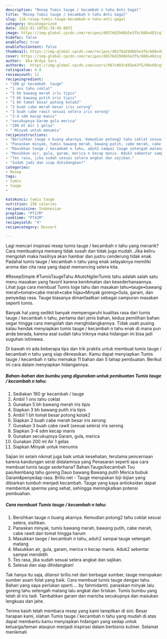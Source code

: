 ```yaml
---
description: "Resep Tumis tauge / kecambah n tahu Anti Gagal"
title: "Resep Tumis tauge / kecambah n tahu Anti Gagal"
slug: 116-resep-tumis-tauge-kecambah-n-tahu-anti-gagal
category: Uncategorized
date: 2022-01-18T01:39:49.607Z
image: https://img-global.cpcdn.com/recipes/d6576d29d6b5e3fb/680x482cq70/tumis-tauge-kecambah-n-tahu-foto-resep-utama.jpg
hideToc: false
enableToc: true
enableTocContent: false
thumbnail: https://img-global.cpcdn.com/recipes/d6576d29d6b5e3fb/680x482cq70/tumis-tauge-kecambah-n-tahu-foto-resep-utama.jpg
cover: https://img-global.cpcdn.com/recipes/d6576d29d6b5e3fb/680x482cq70/tumis-tauge-kecambah-n-tahu-foto-resep-utama.jpg
author:  Eka Widya Sari
authorAv:  https://img-global.cpcdn.com/users/987c003c685e43f5/60x60cq50/avatar.jpg
ratingvalue: 4.8
reviewcount: 11
recipeingredient:
- "180 gr kecambah  tauge"
- "1 ons tahu coklat"
- "5 bh bawang merah iris tipis"
- "3 bh bawang putih iris tipis"
- "1 bh tomat besar potong kotak2"
- "2 buah cabe merah besar iris serong"
- "3 buah cabe rawit sesuai selera iris serong"
- "3-4 sdm kecap manis"
- "secukupnya Garam gula merica"
- "200 ml Air 1 gelas"
- " Minyak untuk menumis"
recipeinstructions:
- "Bersihkan tauge n buang akarnya. Kemudian potong2 tahu coklat sesuai selera, sisihkan."
- "Panaskan minyak, tumis bawang merah, bawang putih, cabe merah, cabe rawit dan tomat hingga harum"
- "Masukkan taoge / kecambah n tahu, aduh2 sampai tauge setengah matang"
- "Masukkan air, gula, garam, merica n kecap manis. Aduk2 sebentar sampai mendidih"
- "Tes rasa, jika sudah sesuai selera angkat dan sajikan."
- "Sudah jadi dan siap dihidangkan!"
categories:
- Resep
tags:
- tumis
- tauge
- 

katakunci: tumis tauge  
nutrition: 250 calories
recipecuisine: Indonesian
preptime: "PT17M"
cooktime: "PT42M"
recipeyield: "4"
recipecategory: Dessert

---
```



Lagi mencari inspirasi resep tumis tauge / kecambah n tahu yang menarik? Cara membuatnya memang tidak susah dan tidak juga mudah. Jika keliru mengolah maka hasilnya akan hambar dan justru cenderung tidak enak. Padahal tumis tauge / kecambah n tahu yang enak selayaknya memiliki aroma dan cita rasa yang dapat memancing selera kita.


#ResepSimple #TumisTaugeTahu #AutoNgilerTumis tahu adalah salah satu menu masakan yang favorit karena kenikmatan dan kesederhanaannya. Lihat juga cara membuat Tumis toge tahu dan masakan tahu•tauge•bawang merah•tomat•cabe merah•cabe hijau•Minyak goreng•Gula, garam, dan penyedap rasa. Tauge biasanya dimanfaatkan sebagai campuran masakan seperti tumis.

Banyak hal yang sedikit banyak mempengaruhi kualitas rasa dari tumis tauge / kecambah n tahu, pertama dari jenis bahan, kedua pemilihan bahan segar hingga cara mengolah dan menghidangkannya. Tidak usah pusing kalau hendak menyiapkan tumis tauge / kecambah n tahu enak di mana pun anda berada, karena asal sudah tahu triknya maka hidangan ini bisa jadi suguhan istimewa.


Di bawah ini ada beberapa tips dan trik praktis untuk membuat tumis tauge / kecambah n tahu yang siap dikreasikan. Kamu dapat menyiapkan Tumis tauge / kecambah n tahu memakai 11 bahan dan 5 tahap pembuatan. Berikut ini cara dalam menyiapkan hidangannya.

<!--inarticleads1-->

##### Bahan-bahan dan bumbu yang digunakan untuk pembuatan Tumis tauge / kecambah n tahu:

1. Sediakan 180 gr kecambah / tauge
1. Ambil 1 ons tahu coklat
1. Gunakan 5 bh bawang merah iris tipis
1. Siapkan 3 bh bawang putih iris tipis
1. Ambil 1 bh tomat besar potong kotak2
1. Siapkan 2 buah cabe merah besar iris serong
1. Gunakan 3 buah cabe rawit (sesuai selera) iris serong
1. Siapkan 3-4 sdm kecap manis
1. Gunakan secukupnya Garam, gula, merica
1. Gunakan 200 ml Air 1 gelas
1. Siapkan  Minyak untuk menumis


Sajian ini selain nikmat juga baik untuk kesehatan, terutama pencernaan karena kandungan serat didalamnya yang Penasaran seperti apa cara membuat tumis tauge sederhana? Bahan:Tauge/kecambah Tou pao/kembang tahu goreng Daun bawang Bawang putih Merica bubuk Garam&amp;penyedap rasa. Brilio.net - Tauge merupakan biji-bijian yang dibiarkan tumbuh menjadi kecambah. Tauge yang kaya antioksidan dapat membentuk sperma yang sehat, sehingga meningkatkan potensi pembuahan. 

<!--inarticleads2-->

##### Cara membuat Tumis tauge / kecambah n tahu:

1. Bersihkan tauge n buang akarnya. Kemudian potong2 tahu coklat sesuai selera, sisihkan.
1. Panaskan minyak, tumis bawang merah, bawang putih, cabe merah, cabe rawit dan tomat hingga harum
1. Masukkan taoge / kecambah n tahu, aduh2 sampai tauge setengah matang
1. Masukkan air, gula, garam, merica n kecap manis. Aduk2 sebentar sampai mendidih
1. Tes rasa, jika sudah sesuai selera angkat dan sajikan.
1. Selesai dan siap dihidangkan!

Tak hanya itu saja, dilansir brilio.net dari berbagai sumber, tauge merupakan sumber asam folat yang baik. Cara membuat tumis tauge dengan tahu. Bahan yang saya perlukan sperti.… by fahmidamti. panaskan minyak lalu goreng tahu setengah matang lalu angkat dan tiriskan. Tumis bumbu yang telah di iris tadi. Tambahkan garam dan maricha secukupnya dan masukan lengkuas dan jahe. 

Terima kasih telah membaca resep yang kami tampilkan di sini. Besar harapan kami, olahan Tumis tauge / kecambah n tahu yang mudah di atas dapat membantu kamu menyiapkan hidangan yang sedap untuk keluarga/teman ataupun menjadi inspirasi dalam berbisnis kuliner. Selamat menikmati
